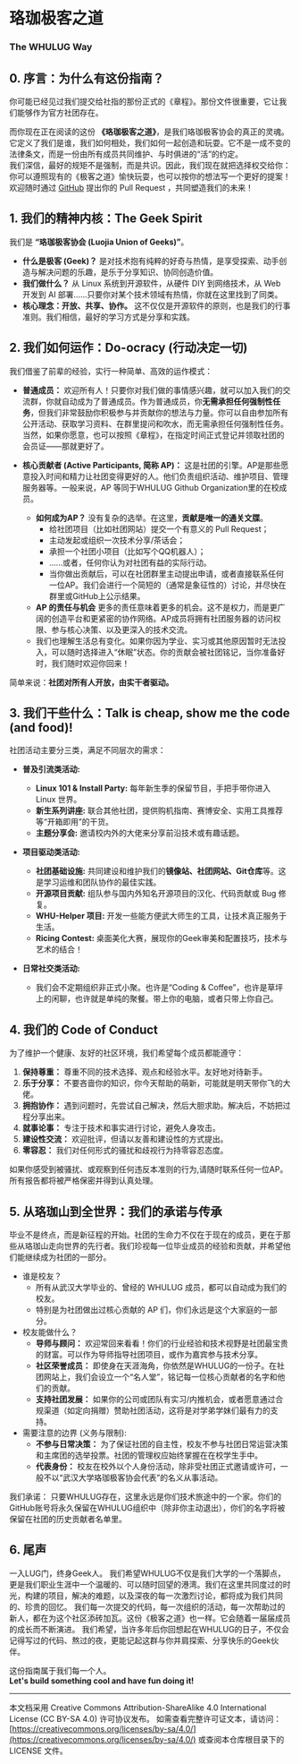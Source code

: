 # 珞珈极客之道
### The WHULUG Way

## 0. 序言：为什么有这份指南？

你可能已经见过我们提交给社指的那份正式的《章程》。那份文件很重要，它让我们能够作为官方社团存在。

而你现在正在阅读的这份 **《珞珈极客之道》**，是我们珞珈极客协会的真正的灵魂。它定义了我们是谁，我们如何相处，我们如何一起创造和玩耍。它不是一成不变的法律条文，而是一份由所有成员共同维护、与时俱进的“活”的约定。  
我们深信，最好的规矩不是强制，而是共识。因此，我们现在就把选择权交给你：你可以遵照现有的《极客之道》愉快玩耍，也可以按你的想法写一个更好的提案！欢迎随时通过 [GitHub](https://github.com/WHULUG/governance) 提出你的 Pull Request ，共同塑造我们的未来！

## 1. 我们的精神内核：The Geek Spirit

我们是 **“珞珈极客协会 (Luojia Union of Geeks)”**。

-   **什么是极客 (Geek)？** 是对技术抱有纯粹的好奇与热情，是享受探索、动手创造与解决问题的乐趣，是乐于分享知识、协同创造价值。
-   **我们做什么？** 从 Linux 系统到开源软件，从硬件 DIY 到网络技术，从 Web 开发到 AI 部署……只要你对某个技术领域有热情，你就在这里找到了同类。
-   **核心理念：开放、共享、协作。** 这不仅仅是开源软件的原则，也是我们的行事准则。我们相信，最好的学习方式是分享和实践。

## 2. 我们如何运作：Do-ocracy (行动决定一切)

我们借鉴了前辈的经验，实行一种简单、高效的运作模式：

-   **普通成员：** 欢迎所有人！只要你对我们做的事情感兴趣，就可以加入我们的交流群，你就自动成为了普通成员。作为普通成员，你**无需承担任何强制性任务**，但我们非常鼓励你积极参与并贡献你的想法与力量。你可以自由参加所有公开活动、获取学习资料、在群里提问和吹水，而无需承担任何强制性任务。当然，如果你愿意，也可以按照《章程》，在指定时间正式登记并领取社团的会员证——那就更好了。

-   **核心贡献者 (Active Participants, 简称 AP)：** 这是社团的引擎。AP是那些愿意投入时间和精力让社团变得更好的人。他们负责组织活动、维护项目、管理服务器等。一般来说，AP 等同于WHULUG Github Organization里的在校成员。
    -   **如何成为AP？** 没有复杂的选举。在这里，**贡献是唯一的通关文牒**。
        -   给社团项目（比如社团网站）提交一个有意义的 Pull Request；
        -   主动发起或组织一次技术分享/茶话会；
        -   承担一个社团小项目（比如写个QQ机器人）；
        -   ……或者，任何你认为对社团有益的实际行动。
        -   当你做出贡献后，可以在社团群里主动提出申请，或者直接联系任何一位AP。我们会进行一个简短的（通常是象征性的）讨论，并尽快在群里或GitHub上公示结果。
    -   **AP 的责任与机会** 更多的责任意味着更多的机会。这不是权力，而是更广阔的创造平台和更紧密的协作网络。AP成员将拥有社团服务器的访问权限、参与核心决策、以及更深入的技术交流。
    -  我们也理解生活总有变化。如果你因为学业、实习或其他原因暂时无法投入，可以随时选择进入“休眠”状态。你的贡献会被社团铭记，当你准备好时，我们随时欢迎你回来！

简单来说：**社团对所有人开放，由实干者驱动。**

## 3. 我们干些什么：Talk is cheap, show me the code (and food)!

社团活动主要分三类，满足不同层次的需求：

-   **普及引流类活动:**
    -   **Linux 101 & Install Party:** 每年新生季的保留节目，手把手带你进入 Linux 世界。
    -   **新生系列讲座:** 联合其他社团，提供购机指南、赛博安全、实用工具推荐等“开箱即用”的干货。
    -   **主题分享会:** 邀请校内外的大佬来分享前沿技术或有趣话题。

-   **项目驱动类活动:**
    -   **社团基础设施:** 共同建设和维护我们的**镜像站、社团网站、Git仓库**等。这是学习运维和团队协作的最佳实践。
    -   **开源项目贡献:** 组队参与国内外知名开源项目的汉化、代码贡献或 Bug 修复。
    -   **WHU-Helper 项目:** 开发一些能方便武大师生的工具，让技术真正服务于生活。
    -   **Ricing Contest:** 桌面美化大赛，展现你的Geek审美和配置技巧，技术与艺术的结合！

-   **日常社交类活动:**
    -   我们会不定期组织非正式小聚。也许是“Coding & Coffee”，也许是草坪上的闲聊，也许就是单纯的聚餐。带上你的电脑，或者只带上你自己。

## 4. 我们的 Code of Conduct

为了维护一个健康、友好的社区环境，我们希望每个成员都能遵守：

1.  **保持尊重：** 尊重不同的技术选择、观点和经验水平。友好地对待新手。
2.  **乐于分享：** 不要吝啬你的知识，你今天帮助的萌新，可能就是明天带你飞的大佬。
3.  **拥抱协作：** 遇到问题时，先尝试自己解决，然后大胆求助。解决后，不妨把过程分享出来。
4.  **就事论事：** 专注于技术和事实进行讨论，避免人身攻击。
5.  **建设性交流：** 欢迎批评，但请以友善和建设性的方式提出。
6.  **零容忍：** 我们对任何形式的骚扰和歧视行为持零容忍态度。

如果你感受到被骚扰、或观察到任何违反本准则的行为,请随时联系任何一位AP。所有报告都将被严格保密并得到认真处理。

## 5. 从珞珈山到全世界：我们的承诺与传承
毕业不是终点，而是新征程的开始。社团的生命力不仅在于现在的成员，更在于那些从珞珈山走向世界的先行者。我们珍视每一位毕业成员的经验和贡献，并希望他们能继续成为社团的一部分。

- 谁是校友？
    - 所有从武汉大学毕业的、曾经的 WHULUG 成员，都可以自动成为我们的校友。
    - 特别是为社团做出过核心贡献的 AP 们，你们永远是这个大家庭的一部分。
- 校友能做什么？
    - **导师与顾问：** 欢迎常回来看看！你们的行业经验和技术视野是社团最宝贵的财富。可以作为导师指导社团项目，或作为嘉宾参与技术分享。
    - **社区荣誉成员：** 即使身在天涯海角，你依然是WHULUG的一份子。在社团网站上，我们会设立一个“名人堂”，铭记每一位核心贡献者的名字和他们的贡献。
    - **支持社团发展：** 如果你的公司或团队有实习/内推机会，或者愿意通过合规渠道（如定向捐赠）赞助社团活动，这将是对学弟学妹们最有力的支持。
- 需要注意的边界 (义务与限制):
    - **不参与日常决策：** 为了保证社团的自主性，校友不参与社团日常运营决策和主席团的选举投票。社团的管理权应始终掌握在在校学生手中。
    - **代表身份：** 校友在校外以个人身份活动，除非受社团正式邀请或许可，一般不以“武汉大学珞珈极客协会代表”的名义从事活动。

我们承诺： 只要WHULUG存在，这里永远是你们技术旅途中的一个家。你们的GitHub账号将永久保留在WHULUG组织中（除非你主动退出），你们的名字将被保留在社团的历史贡献者名单里。

## 6. 尾声

一入LUG门，终身Geek人。 我们希望WHULUG不仅是我们大学的一个落脚点，更是我们职业生涯中一个温暖的、可以随时回望的港湾。我们在这里共同度过的时光，构建的项目，解决的难题，以及深夜的每一次激烈讨论，都将成为我们共同的、珍贵的回忆。
我们每一次提交的代码，每一次组织的活动，每一次帮助过的新人，都在为这个社区添砖加瓦。这份《极客之道》也一样。它会随着一届届成员的成长而不断演进。
我们希望，当许多年后你回想起在WHULUG的日子，不仅会记得写过的代码、熬过的夜，更能记起这群与你并肩探索、分享快乐的Geek伙伴。

这份指南属于我们每一个人。  
**Let's build something cool and have fun doing it!**

---

本文档采用 Creative Commons Attribution-ShareAlike 4.0 International License (CC BY-SA 4.0) 许可协议发布。
如需查看完整许可证文本，请访问：[https://creativecommons.org/licenses/by-sa/4.0/](https://creativecommons.org/licenses/by-sa/4.0/) 或查阅本仓库根目录下的 LICENSE 文件。